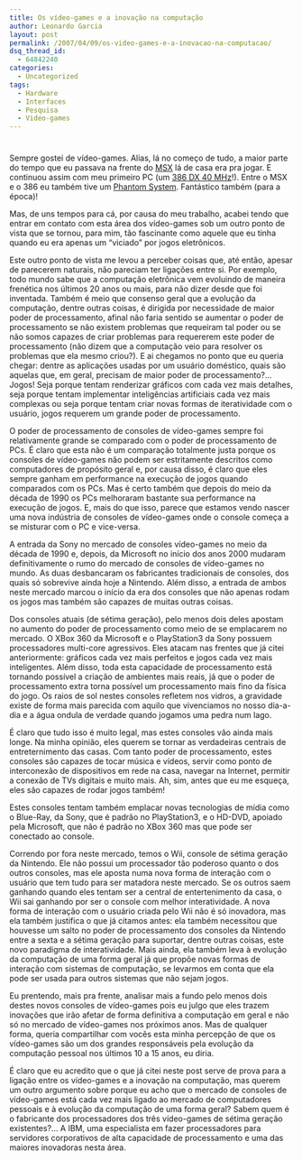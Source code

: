 ```yaml
---
title: Os vídeo-games e a inovação na computação
author: Leonardo Garcia
layout: post
permalink: /2007/04/09/os-video-games-e-a-inovacao-na-computacao/
dsq_thread_id:
  - 64842240
categories:
  - Uncategorized
tags:
  - Hardware
  - Interfaces
  - Pesquisa
  - Video-games
---
```

# 

Sempre gostei de vídeo-games. Alias, lá no começo de tudo, a maior parte do tempo que eu passava na frente do [MSX][1] lá de casa era pra jogar. E continuou assim com meu primeiro PC (um [386 DX 40 MHz][2]!). Entre o MSX e o 386 eu também tive um [Phantom System][3]. Fantástico também (para a época)!

 [1]: http://en.wikipedia.org/wiki/MSX "MSX"
 [2]: http://en.wikipedia.org/wiki/Intel_80386
 [3]: http://pt.wikipedia.org/wiki/Phantom_System

Mas, de uns tempos para cá, por causa do meu trabalho, acabei tendo que entrar em contato com esta área dos vídeo-games sob um outro ponto de vista que se tornou, para mim, tão fascinante como aquele que eu tinha quando eu era apenas um “viciado” por jogos eletrônicos.

Este outro ponto de vista me levou a perceber coisas que, até então, apesar de parecerem naturais, não pareciam ter ligações entre si. Por exemplo, todo mundo sabe que a computação eletrônica vem evoluindo de maneira frenética nos últimos 20 anos ou mais, para não dizer desde que foi inventada. Também é meio que consenso geral que a evolução da computação, dentre outras coisas, é dirigida por necessidade de maior poder de processamento, afinal não faria sentido se aumentar o poder de processamento se não existem problemas que requeiram tal poder ou se não somos capazes de criar problemas para requererem este poder de processamento (não dizem que a computação veio para resolver os problemas que ela mesmo criou?). E ai chegamos no ponto que eu queria chegar: dentre as aplicações usadas por um usuário doméstico, quais são aquelas que, em geral, precisam de maior poder de processamento?… Jogos! Seja porque tentam renderizar gráficos com cada vez mais detalhes, seja porque tentam implementar inteligências artificiais cada vez mais complexas ou seja porque tentam criar novas formas de iteratividade com o usuário, jogos requerem um grande poder de processamento.

O poder de processamento de consoles de vídeo-games sempre foi relativamente grande se comparado com o poder de processamento de PCs. É claro que esta não é um comparação totalmente justa porque os consoles de vídeo-games não podem ser estritamente descritos como computadores de propósito geral e, por causa disso, é claro que eles sempre ganham em performance na execução de jogos quando comparados com os PCs. Mas é certo também que depois do meio da década de 1990 os PCs melhoraram bastante sua performance na execução de jogos. E, mais do que isso, parece que estamos vendo nascer uma nova indústria de consoles de vídeo-games onde o console começa a se misturar com o PC e vice-versa.

A entrada da Sony no mercado de consoles vídeo-games no meio da década de 1990 e, depois, da Microsoft no início dos anos 2000 mudaram definitivamente o rumo do mercado de consoles de vídeo-games no mundo. As duas desbancaram os fabricantes tradicionais de consoles, dos quais só sobrevive ainda hoje a Nintendo. Além disso, a entrada de ambos neste mercado marcou o início da era dos consoles que não apenas rodam os jogos mas também são capazes de muitas outras coisas.

Dos consoles atuais (de sétima geração), pelo menos dois deles apostam no aumento do poder de processamento como meio de se emplacarem no mercado. O XBox 360 da Microsoft e o PlayStation3 da Sony possuem processadores multi-core agressivos. Eles atacam nas frentes que já citei anteriormente: gráficos cada vez mais perfeitos e jogos cada vez mais inteligentes. Além disso, toda esta capacidade de processamento está tornando possível a criação de ambientes mais reais, já que o poder de processamento extra torna possível um processamento mais fino da física do jogo. Os raios de sol nestes consoles refletem nos vidros, a gravidade existe de forma mais parecida com aquilo que vivenciamos no nosso dia-a-dia e a água ondula de verdade quando jogamos uma pedra num lago.

É claro que tudo isso é muito legal, mas estes consoles vão ainda mais longe. Na minha opinião, eles querem se tornar as verdadeiras centrais de entreternimento das casas. Com tanto poder de processamento, estes consoles são capazes de tocar música e vídeos, servir como ponto de interconexão de dispositivos em rede na casa, navegar na Internet, permitir a conexão de TVs digitais e muito mais. Ah, sim, antes que eu me esqueça, eles são capazes de rodar jogos também!

Estes consoles tentam também emplacar novas tecnologias de mídia como o Blue-Ray, da Sony, que é padrão no PlayStation3, e o HD-DVD, apoiado pela Microsoft, que não é padrão no XBox 360 mas que pode ser conectado ao console.

Correndo por fora neste mercado, temos o Wii, console de sétima geração da Nintendo. Ele não possui um processador tão poderoso quanto o dos outros consoles, mas ele aposta numa nova forma de interação com o usuário que tem tudo para ser matadora neste mercado. Se os outros saem ganhando quando eles tentam ser a central de entertenimento da casa, o Wii sai ganhando por ser o console com melhor interatividade. A nova forma de interação com o usuário criada pelo Wii não é só inovadora, mas ela também justifica o que já citamos antes: ela também necessitou que houvesse um salto no poder de processamento dos consoles da Nintendo entre a sexta e a sétima geração para suportar, dentre outras coisas, este novo paradigma de interatividade. Mais ainda, ela também leva à evolução da computação de uma forma geral já que propõe novas formas de interação com sistemas de computação, se levarmos em conta que ela pode ser usada para outros sistemas que não sejam jogos.

Eu prentendo, mais pra frente, analisar mais a fundo pelo menos dois destes novos consoles de vídeo-games pois eu julgo que eles trazem inovações que irão afetar de forma definitiva a computação em geral e não só no mercado de vídeo-games nos próximos anos. Mas de qualquer forma, queria compartilhar com vocês esta minha percepção de que os vídeo-games são um dos grandes responsáveis pela evolução da computação pessoal nos últimos 10 a 15 anos, eu diria.

É claro que eu acredito que o que já citei neste post serve de prova para a ligação entre os vídeo-games e a inovação na computação, mas querem um outro argumento sobre porque eu acho que o mercado de consoles de vídeo-games está cada vez mais ligado ao mercado de computadores pessoais e à evolução da computação de uma forma geral? Sabem quem é o fabricante dos processadores dos três vídeo-games de sétima geração existentes?… A IBM, uma especialista em fazer processadores para servidores corporativos de alta capacidade de processamento e uma das maiores inovadoras nesta área.